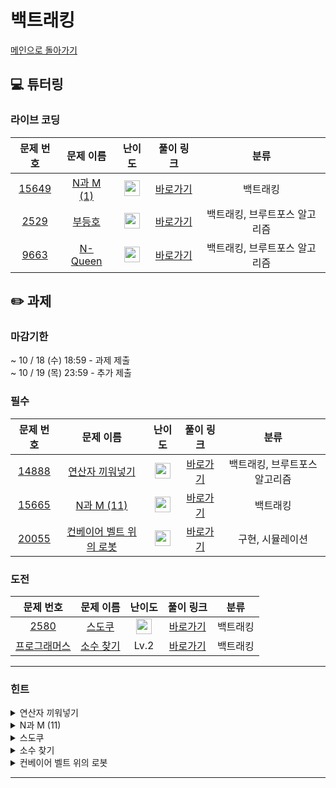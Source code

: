 # 백트래킹
[메인으로 돌아가기](https://github.com/Altu-Bitu-5/Notice) 
## 💻 튜터링 
### 라이브 코딩
| 문제 번호 | 문제 이름 | 난이도 | 풀이 링크 | 분류 |
| :-: | :-: | :-: | :-: | :-: |
| [15649](https://www.acmicpc.net/problem/15649) | [N과 M (1)](https://www.acmicpc.net/problem/15649) | <img height="25px" width="25px" src="https://static.solved.ac/tier_small/8.svg"/> | [바로가기](https://github.com/Altu-Bitu-5/Notice/blob/main/09_백트래킹/라이브코딩/15649.cpp) | 백트래킹 |
| [2529](https://www.acmicpc.net/problem/2529) | [부등호](https://www.acmicpc.net/problem/2529) | <img height="25px" width="25px" src="https://static.solved.ac/tier_small/10.svg"/> | [바로가기](https://github.com/Altu-Bitu-5/Notice/blob/main/09_백트래킹/라이브코딩/2529.cpp) | 백트래킹, 브루트포스 알고리즘 |
| [9663](https://www.acmicpc.net/problem/9663) | [N-Queen](https://www.acmicpc.net/problem/9663) | <img height="25px" width="25px" src="https://static.solved.ac/tier_small/12.svg"/> | [바로가기](https://github.com/Altu-Bitu-5/Notice/blob/main/09_백트래킹/라이브코딩/9663.cpp) | 백트래킹, 브루트포스 알고리즘 |
## ✏️ 과제 
### 마감기한
~ 10 / 18 (수) 18:59 - 과제 제출 </br>
~ 10 / 19 (목) 23:59 - 추가 제출 </br>
### 필수
| 문제 번호 | 문제 이름 | 난이도 | 풀이 링크 | 분류 |
| :-: | :-: | :-: | :-: | :-: |
| [14888](https://www.acmicpc.net/problem/14888) | [연산자 끼워넣기](https://www.acmicpc.net/problem/14888) | <img height="25px" width="25px" src="https://static.solved.ac/tier_small/10.svg"/> | [바로가기](https://github.com/Altu-Bitu-5/Notice/blob/main/09_백트래킹/필수/14888.cpp) | 백트래킹, 브루트포스 알고리즘 |
| [15665](https://www.acmicpc.net/problem/15665) | [N과 M (11)](https://www.acmicpc.net/problem/15665) | <img height="25px" width="25px" src="https://static.solved.ac/tier_small/9.svg"/> | [바로가기](https://github.com/Altu-Bitu-5/Notice/blob/main/09_백트래킹/필수/15665.cpp) | 백트래킹 |
| [20055](https://www.acmicpc.net/problem/20055) | [컨베이어 벨트 위의 로봇](https://www.acmicpc.net/problem/20055) | <img height="25px" width="25px" src="https://static.solved.ac/tier_small/11.svg"/> | [바로가기](https://github.com/Altu-Bitu-5/Notice/blob/main/09_백트래킹/필수/20055.cpp) | 구현, 시뮬레이션 |
### 도전
| 문제 번호 | 문제 이름 | 난이도 | 풀이 링크 | 분류 |
| :-: | :-: | :-: | :-: | :-: |
| [2580](https://www.acmicpc.net/problem/2580) | [스도쿠](https://www.acmicpc.net/problem/2580) | <img height="25px" width="25px" src="https://static.solved.ac/tier_small/12.svg"/> | [바로가기](https://github.com/Altu-Bitu-5/Notice/blob/main/09_백트래킹/도전/2580.cpp) | 백트래킹 |
| [프로그래머스](https://school.programmers.co.kr/learn/courses/30/lessons/42839) | [소수 찾기](https://school.programmers.co.kr/learn/courses/30/lessons/42839) | Lv.2 | [바로가기](https://github.com/Altu-Bitu-5/Notice/blob/main/09_백트래킹/도전/소수_찾기.cpp) | 백트래킹 |
---
 ### 힌트
<details><summary>연산자 끼워넣기</summary><div markdown="1">&nbsp;&nbsp;&nbsp;&nbsp;잘 모르겠을 때는 일단 모든 경우의 수를 찾아본다는 생각으로 시작하는 것도 좋아요. 헷갈리지 않도록 연산자의 종류를 상수로 관리하는 것은 어떨까요?</div></details>
<details><summary>N과 M (11)</summary><div markdown="1">&nbsp;&nbsp;&nbsp;&nbsp;같은 수를 여러 번 뽑는 것이 허용되네요. 이미 뽑은 수라고 가지치기할 필요가 없을 것 같아요.</div></details>
<details><summary>스도쿠</summary><div markdown="1">&nbsp;&nbsp;&nbsp;&nbsp;행, 열, 칸(3*3) 모두 고려해야 해요. 특정 행, 열, 칸에 특정 숫자가 존재하는지 반복문을 쓰지 않고 한번에 확인할 수 있는 방법은 없을까요?</div></details>
<details><summary>소수 찾기</summary><div markdown="1">&nbsp;&nbsp;&nbsp;&nbsp;조각이 총 3개라면 조각을 1개, 2개, 3개 사용했을 때를 모두 체크해야 해요. 모든 조각을 뽑은 마지막 순간에만 소수인지 체크한다면 이보다 적은 개수를 뽑은 경우를 찾을 수 없겠죠?</div></details>
<details><summary>컨베이어 벨트 위의 로봇</summary><div markdown="1">&nbsp;&nbsp;&nbsp;&nbsp;회전에 적합한 자료구조를 사용해볼까요? 로봇이 내리는 위치에 도달하면 반드시 내린다는 것을 잊지 마세요!</div></details>

---